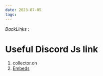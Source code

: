 ```yaml
---
date: 2023-07-05
tags: 
--- 
```

*BackLinks* : 

# Useful Discord Js link
1. collector.on
2. [Embeds](https://discordjs.guide/popular-topics/embeds.html#embed-preview)